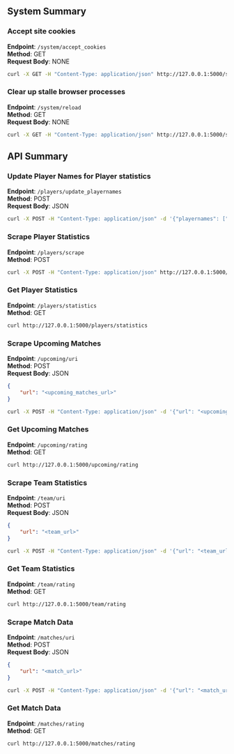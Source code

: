 ## System Summary

### Accept site cookies

**Endpoint**: `/system/accept_cookies`  
**Method**: GET  
**Request Body**: NONE
```bash
curl -X GET -H "Content-Type: application/json" http://127.0.0.1:5000/system/accept_cookies
```

### Clear up stalle browser processes 
**Endpoint**: `/system/reload`  
**Method**: GET  
**Request Body**: NONE
```bash
curl -X GET -H "Content-Type: application/json" http://127.0.0.1:5000/system/reload
```

## API Summary

### Update Player Names for Player statistics

**Endpoint**: `/players/update_playernames`  
**Method**: POST  
**Request Body**: JSON  
```bash
curl -X POST -H "Content-Type: application/json" -d '{"playernames": ["20113/deko", "20709/r3salt", "19236/kensi", "19882/norwi"]}' http://127.0.0.1:5000/players/update_playernames
```

### Scrape Player Statistics

**Endpoint**: `/players/scrape`  
**Method**: POST  
```bash
curl -X POST -H "Content-Type: application/json" http://127.0.0.1:5000/players/scrape
```

### Get Player Statistics

**Endpoint**: `/players/statistics`  
**Method**: GET  
```bash
curl http://127.0.0.1:5000/players/statistics
```

### Scrape Upcoming Matches

**Endpoint**: `/upcoming/uri`  
**Method**: POST  
**Request Body**: JSON  
```json
{
    "url": "<upcoming_matches_url>"
}
```
```bash
curl -X POST -H "Content-Type: application/json" -d '{"url": "<upcoming_matches_url>"}' http://127.0.0.1:5000/upcoming/uri
```

### Get Upcoming Matches

**Endpoint**: `/upcoming/rating`  
**Method**: GET  
```bash
curl http://127.0.0.1:5000/upcoming/rating
```

### Scrape Team Statistics

**Endpoint**: `/team/uri`  
**Method**: POST  
**Request Body**: JSON  
```json
{
    "url": "<team_url>"
}
```
```bash
curl -X POST -H "Content-Type: application/json" -d '{"url": "<team_url>"}' http://127.0.0.1:5000/team/uri
```

### Get Team Statistics

**Endpoint**: `/team/rating`  
**Method**: GET  
```bash
curl http://127.0.0.1:5000/team/rating
```

### Scrape Match Data

**Endpoint**: `/matches/uri`  
**Method**: POST  
**Request Body**: JSON  
```json
{
    "url": "<match_url>"
}
```
```bash
curl -X POST -H "Content-Type: application/json" -d '{"url": "<match_url>"}' http://127.0.0.1:5000/matches/uri
```

### Get Match Data

**Endpoint**: `/matches/rating`  
**Method**: GET  
```bash
curl http://127.0.0.1:5000/matches/rating
```
